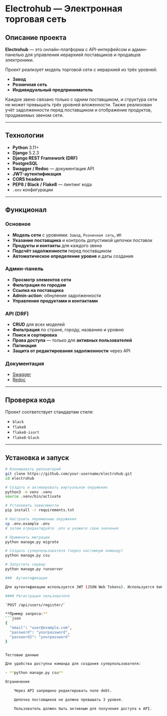 # Electrohub — Электронная торговая сеть

## Описание проекта

**Electrohub** — это онлайн-платформа с API-интерфейсом и админ-панелью для управления иерархией поставщиков и продавцов электроники.

Проект реализует модель торговой сети с иерархией из трёх уровней:

- **Завод**
- **Розничная сеть**
- **Индивидуальный предприниматель**

Каждое звено связано только с одним поставщиком, и структура сети не может превышать трёх уровней вложенности. Также реализован учёт задолженности перед поставщиком и отображение продуктов, продаваемых звеном сети.

---

## Технологии

- **Python** 3.11+
- **Django** 5.2.3
- **Django REST Framework (DRF)**
- **PostgreSQL**
- **Swagger / Redoc** — документация API
- **JWT-аутентификация**
- **CORS headers**
- **PEP8 / Black / Flake8** — линтинг кода
- `.env` конфигурации

---

## Функционал

### Основное

- **Модель сети** с уровнями: `Завод`, `Розничная сеть`, `ИП`
- **Указание поставщика** и контроль допустимой цепочки поставок
- **Продукты и контакты** для каждого звена
- **Подсчёт задолженности** перед поставщиком
- **Автоматическое определение уровня** и даты создания

### Админ-панель

- **Просмотр элементов сети**
- **Фильтрация по городам**
- **Ссылка на поставщика**
- **Admin-action**: обнуление задолженности
- **Управление продуктами и контактами**

### API (DRF)

- **CRUD** для всех моделей
- **Фильтрация** по стране, городу, названию и уровню
- **Поиск и сортировка**
- **Права доступа** — только для **активных пользователей**
- **Пагинация**
- **Защита от редактирования задолженности** через API

### Документация

- [Swagger](http://localhost:8000/swagger/)
- [Redoc](http://localhost:8000/redoc/)

---

## Проверка кода

Проект соответствует стандартам стиля:

- `black`
- `flake8`
- `flake8-isort`
- `flake8-black`

---

## Установка и запуск

```bash
# Клонировать репозиторий
git clone https://github.com/your-username/electrohub.git
cd electrohub

# Создать и активировать виртуальное окружение
python3 -m venv .venv
source .venv/bin/activate

# Установить зависимости
pip install -r requirements.txt

# Настроить переменные окружения
cp .env.example .env
# затем отредактируйте .env и укажите свои значения

# Применить миграции
python manage.py migrate

# Создать суперпользователя (через кастомную команду)
python manage.py csu

# Запустить сервер
python manage.py runserver

###  Аутентификация

Для аутентификации используется JWT (JSON Web Tokens). Используется библиотека [Simple JWT](https://django-rest-framework-simplejwt.readthedocs.io/en/latest/).

#### Регистрация пользователя

`POST /api/users/register/`

**Пример запроса:**
```json
{
  "email": "user@example.com",
  "password": "yourpassword",
  "password2": "yourpassword"
}


Тестовые данные

Для удобства доступна команда для создания суперпользователя:

- **python manage.py csu**

Ограничения

    Через API запрещено редактировать поле debt.

    Цепочка поставщиков не должна превышать 3 уровня.

    Пользователь должен быть активным для получения доступа к API.
